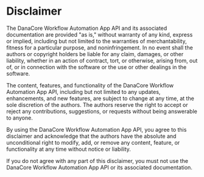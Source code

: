 # Disclaimer

The DanaCore Workflow Automation App API and its associated documentation are provided "as is," without warranty of any kind, express or implied, including but not limited to the warranties of merchantability, fitness for a particular purpose, and noninfringement. In no event shall the authors or copyright holders be liable for any claim, damages, or other liability, whether in an action of contract, tort, or otherwise, arising from, out of, or in connection with the software or the use or other dealings in the software.

The content, features, and functionality of the DanaCore Workflow Automation App API, including but not limited to any updates, enhancements, and new features, are subject to change at any time, at the sole discretion of the authors. The authors reserve the right to accept or reject any contributions, suggestions, or requests without being answerable to anyone.

By using the DanaCore Workflow Automation App API, you agree to this disclaimer and acknowledge that the authors have the absolute and unconditional right to modify, add, or remove any content, feature, or functionality at any time without notice or liability.

If you do not agree with any part of this disclaimer, you must not use the DanaCore Workflow Automation App API or its associated documentation.
